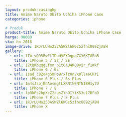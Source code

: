 ```yaml
---
layout: produk-casinghp
title: Anime Naruto Obito Uchiha iPhone Case
categories: iphone

# Produk
product-title: Anime Naruto Obito Uchiha iPhone Case
harga: 90000
sku: hn-2018
image-drive: 1RJrLUHo253ASWZl6WGc5zfhx0092jABH
gallery:
  - url: 1Tb_vQ95RwElTDudVFXDqpqZXY6KT8BhB
    title: iPhone 5 / 5s / SE
  - url: 1ZtBRbuqgLfmm_p1t0AU4RQ8yir_f1Wkf
    title: iPhone 6 / 6s
  - url: 1sad_c8Zo4gSmPo9rxlz0nvx0lla6CRrI
    title: iPhone 6 Plus / 6s Plus
  - url: 1m4sJsojEhAosmgtLXRNtkBNTNIBH1y7U
    title: iPhone 7 / 8
  - url: 1pBkPs2bpXcZ2cusZYnOIYiK53u17BFoD
    title: iPhone 7 Plus / 8 Plus
  - url: 1RJrLUHo253ASWZl6WGc5zfhx0092jABH
    title: iPhone X
---
```


